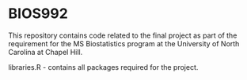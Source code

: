 # BIOS992
This repository contains code related to the final project as part of the requirement for the MS Biostatistics program at the University of North Carolina at Chapel Hill.

libraries.R - contains all packages required for the project.
